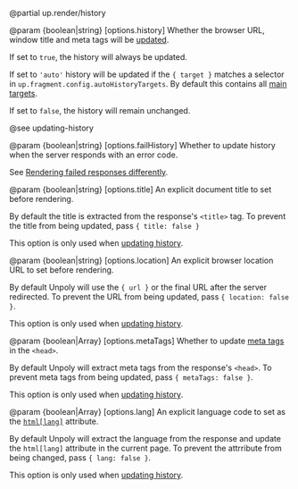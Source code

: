 @partial up.render/history

@param {boolean|string} [options.history]
  Whether the browser URL, window title and meta tags will be [updated](/updating-history).

  If set to `true`, the history will always be updated.

  If set to `'auto'` history will be updated if the `{ target }` matches
  a selector in `up.fragment.config.autoHistoryTargets`. By default this contains all
  [main targets](/main).

  If set to `false`, the history will remain unchanged.

  @see updating-history

@param {boolean|string} [options.failHistory]
  Whether to update history when the server responds with an error code.
  
  See [Rendering failed responses differently](/failed-responses#fail-options).

@param {boolean|string} [options.title]
  An explicit document title to set before rendering.

  By default the title is extracted from the response's `<title>` tag.
  To prevent the title from being updated, pass `{ title: false }`

  This option is only used when [updating history](#options.history).

@param {boolean|string} [options.location]
  An explicit browser location URL to set before rendering.

  By default Unpoly will use the `{ url }` or the final URL after the server redirected.
  To prevent the URL from being updated, pass `{ location: false }`.

  This option is only used when [updating history](#options.history).

@param {boolean|Array<Element>} [options.metaTags]
  Whether to update [meta tags](/up-meta) in the `<head>`.

  By default Unpoly will extract meta tags from the response's `<head>`.
  To prevent meta tags from being updated, pass `{ metaTags: false }`.

  This option is only used when [updating history](#options.history).

@param {boolean|Array<Element>} [options.lang]
  An explicit language code to set as the [`html[lang]`](https://www.tpgi.com/using-the-html-lang-attribute/) attribute.

  By default Unpoly will extract the language from the response and update the `html[lang]`
  attribute in the current page.
  To prevent the attrribute from being changed, pass `{ lang: false }`.

  This option is only used when [updating history](#options.history).
